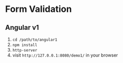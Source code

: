 # Form Validation

## Angular v1

1. `cd /path/to/angular1`
2. `npm install`
3. `http-server`
4. visit `http://127.0.0.1:8080/demo1/` in your browser
